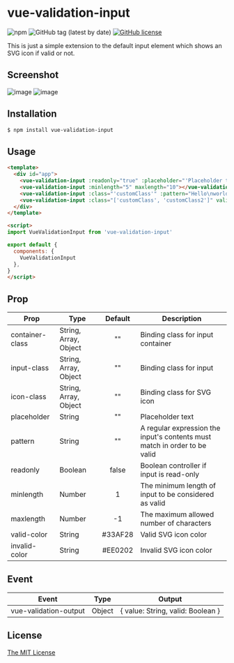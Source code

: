 # vue-validation-input
![npm](https://img.shields.io/npm/v/vue-validation-input)
![GitHub tag (latest by date)](https://img.shields.io/github/v/tag/vavedev/vue-validation-input)
[![GitHub license](https://img.shields.io/github/license/vavedev/vue-validation-input)](https://github.com/vavedev/vue-validation-input/blob/main/LICENSE)

This is just a simple extension to the default input element which shows an SVG icon if valid or not.

## Screenshot
![image](https://user-images.githubusercontent.com/70732026/115116282-5baa5880-9fcb-11eb-8f92-bc7a18d08422.png)
![image](https://user-images.githubusercontent.com/70732026/115116323-83012580-9fcb-11eb-9810-ff219c4b069f.png)

## Installation

```bash
$ npm install vue-validation-input
```

## Usage
```html
<template>
  <div id="app">
    <vue-validation-input :readonly="true" :placeholder="'Placeholder text'"></vue-validation-input>
    <vue-validation-input :minlength="5" maxlength="10"></vue-validation-input>
    <vue-validation-input :class="'customClass'" :pattern="Hello\nworld"></vue-validation-input>
    <vue-validation-input :class="['customClass', 'customClass2']" valid-color="'green'"></vue-validation-input>
  </div>
</template>

<script>
import VueValidationInput from 'vue-validation-input'

export default {
  components: {
    VueValidationInput
  },
}
</script>
```

## Prop

| Prop            | Type                  | Default | Description                                                               |
| --------------- | --------------------- | :-----: | ------------------------------------------------------------------------- |
| container-class | String, Array, Object |   ""    | Binding class for input container                                         |
| input-class     | String, Array, Object |   ""    | Binding class for input                                                   |
| icon-class      | String, Array, Object |   ""    | Binding class for SVG icon                                                |
| placeholder     | String                |   ""    | Placeholder text                                                          |
| pattern         | String                |   ""    | A regular expression the input's contents must match in order to be valid |
| readonly        | Boolean               |  false  | Boolean controller if input is read-only                                  |
| minlength       | Number                |    1    | The minimum length of input to be considered as valid                     |
| maxlength       | Number                |   -1    | The maximum allowed number of characters                                  |
| valid-color     | String                | #33AF28 | Valid SVG icon color                                                      |
| invalid-color   | String                | #EE0202 | Invalid SVG icon color                                                    |

## Event

| Event                 | Type   | Output                            |
| --------------------- | ------ | --------------------------------- |
| vue-validation-output | Object | { value: String, valid: Boolean } |

## License

[The MIT License](http://opensource.org/licenses/MIT)
